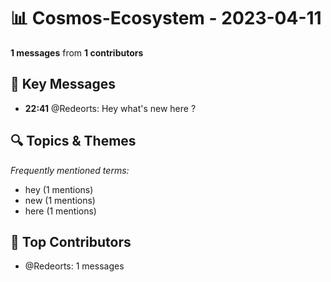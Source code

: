 # 📊 Cosmos-Ecosystem - 2023-04-11
**1 messages** from **1 contributors**

## 💬 Key Messages
- **22:41** @Redeorts: Hey what's new here ?

## 🔍 Topics & Themes
*Frequently mentioned terms:*
- hey (1 mentions)
- new (1 mentions)
- here (1 mentions)

## 👥 Top Contributors
- @Redeorts: 1 messages